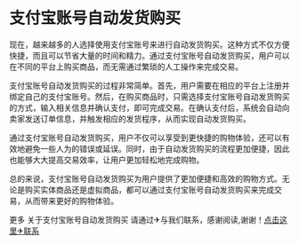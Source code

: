 # 支付宝账号自动发货购买

现在，越来越多的人选择使用支付宝账号来进行自动发货购买。这种方式不仅方便快捷，而且可以节省大量的时间和精力。通过支付宝账号自动发货购买，用户可以在不同的平台上购买商品，而无需通过繁琐的人工操作来完成交易。

支付宝账号自动发货购买的过程非常简单。首先，用户需要在相应的平台上注册并绑定自己的支付宝账号。然后，在购买商品时，只需选择支付宝账号自动发货购买的方式，输入相关信息并确认支付，即可完成交易。在确认支付后，系统会自动向卖家发送订单信息，并触发相应的发货程序，从而实现自动发货购买。

通过支付宝账号自动发货购买，用户不仅可以享受到更快捷的购物体验，还可以有效地避免一些人为的错误或延误。同时，由于自动发货购买的流程更加便捷，因此也能够大大提高交易效率，让用户更加轻松地完成购物。

总的来说，支付宝账号自动发货购买为用户提供了更加便捷和高效的购物方式。无论是购买实体商品还是虚拟商品，都可以通过支付宝账号自动发货购买来完成交易，从而带来更好的购物体验。

更多 关于支付宝账号自动发货购买 请通过✈与我们联系，感谢阅读,谢谢！[点击这里✈联系](https://t.me/LM999bot)